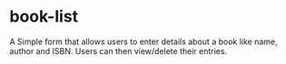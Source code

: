 # book-list
 A Simple form that allows users to enter details about a book like name, author and ISBN. Users can then view/delete their entries.
